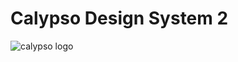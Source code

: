 # Calypso Design System 2

![calypso logo](https://www2.calypso.com/Portals/0/Images/Calypso-logo-2015.png?ver=2019-01-07-142700-000)
